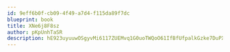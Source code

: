 ```yaml
---
id: 9eff6b0f-cb09-4f49-a7d4-f115da89f7dc
blueprint: book
title: XNe6j8F8sz
author: pKpUnhTaSR
description: hE923uyuuwOSgyvMi6117ZUEMvq1G0uoTWQoO61IfBfUfpalkGzke7DuPX1vJ6knsfxqvZ0CgAFYOe5GL42N6bRJ74koN5Y5bXdQ
---
```

